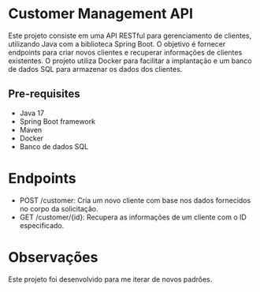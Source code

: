 # Customer Management API
Este projeto consiste em uma API RESTful para gerenciamento de clientes, utilizando Java com a biblioteca Spring Boot. 
O objetivo é fornecer endpoints para criar novos clientes e recuperar informações de clientes existentes. 
O projeto utiliza Docker para facilitar a implantação e um banco de dados SQL para armazenar os dados dos clientes.

## Pre-requisites
- Java 17 
- Spring Boot framework
- Maven
- Docker
- Banco de dados SQL

# Endpoints
- POST /customer: Cria um novo cliente com base nos dados fornecidos no corpo da solicitação.
- GET /customer/{id}: Recupera as informações de um cliente com o ID especificado.


# Observações
Este projeto foi desenvolvido para me iterar de novos padrões.
